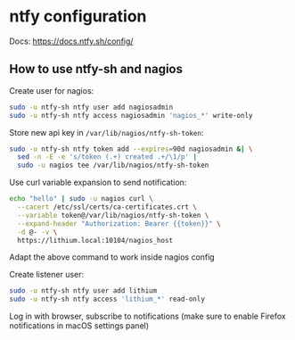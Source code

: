 <!--
SPDX-FileCopyrightText: 2014-2025 Justus Perlwitz

SPDX-License-Identifier: GPL-3.0-or-later
-->

# ntfy configuration

Docs: https://docs.ntfy.sh/config/

## How to use ntfy-sh and nagios

Create user for nagios:

```bash
sudo -u ntfy-sh ntfy user add nagiosadmin
sudo -u ntfy-sh ntfy access nagiosadmin 'nagios_*' write-only
```

Store new api key in `/var/lib/nagios/ntfy-sh-token`:

```bash
sudo -u ntfy-sh ntfy token add --expires=90d nagiosadmin &| \
  sed -n -E -e 's/token (.+) created .+/\1/p' |
  sudo -u nagios tee /var/lib/nagios/ntfy-sh-token
```

Use curl variable expansion to send notification:

```bash
echo "hello" | sudo -u nagios curl \
  --cacert /etc/ssl/certs/ca-certificates.crt \
  --variable token@/var/lib/nagios/ntfy-sh-token \
  --expand-header "Authorization: Bearer {{token}}" \
  -d @- -v \
  https://lithium.local:10104/nagios_host
```

Adapt the above command to work inside nagios config

Create listener user:

```bash
sudo -u ntfy-sh ntfy user add lithium
sudo -u ntfy-sh ntfy access 'lithium_*' read-only
```

Log in with browser, subscribe to notifications (make sure to enable Firefox
notifications in macOS settings panel)

